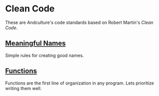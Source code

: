 # Clean Code

These are Andculture's code standards based on Robert Martin's _Clean Code_.

## [Meaningful Names](clean-code/MEANINGFUL-NAMES.md)

Simple rules for creating good names.

## [Functions](clean-code/FUNCTIONS.md)

Functions are the first line of organization in any program. Lets prioritize writing them well.
